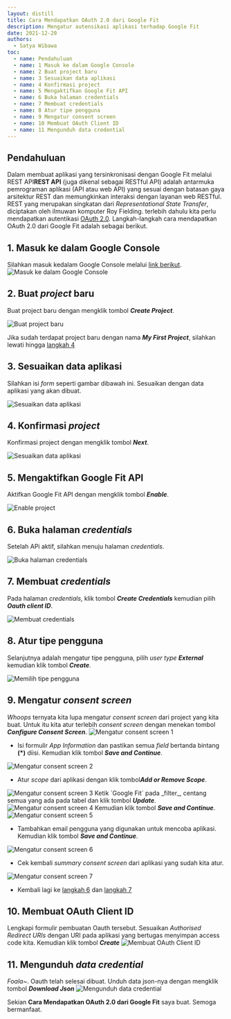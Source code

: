```yaml
---
layout: distill
title: Cara Mendapatkan OAuth 2.0 dari Google Fit
description: Mengatur autensikasi aplikasi terhadap Google Fit
date: 2021-12-20
authors:
  - Satya Wibawa
toc:
  - name: Pendahuluan
  - name: 1 Masuk ke dalam Google Console
  - name: 2 Buat project baru
  - name: 3 Sesuaikan data aplikasi
  - name: 4 Konfirmasi project
  - name: 5 Mengaktifkan Google Fit API
  - name: 6 Buka halaman credentials
  - name: 7 Membuat credentials
  - name: 8 Atur tipe pengguna
  - name: 9 Mengatur consent screen
  - name: 10 Membuat OAuth Client ID
  - name: 11 Mengunduh data credential
---
```


## Pendahuluan

Dalam membuat aplikasi yang tersinkronisasi dengan Google Fit melalui REST API<d-footnote><b>REST API</b> (juga dikenal sebagai RESTful API) adalah antarmuka pemrograman aplikasi (API atau web API) yang sesuai dengan batasan gaya arsitektur REST dan memungkinkan interaksi dengan layanan web RESTful. REST yang merupakan singkatan dari <i>Representational State Transfer</i>, diciptakan oleh ilmuwan komputer Roy Fielding.</d-footnote> terlebih dahulu kita perlu mendapatkan autentikasi [OAuth 2.0](https://oauth.net/2/). Langkah-langkah cara mendapatkan OAuth 2.0 dari Google Fit adalah sebagai berikut.

## 1. Masuk ke dalam Google Console

Silahkan masuk kedalam Google Console melalui [link berikut](https://console.developers.google.com/flows/enableapi?apiid=fitness).
<img class="img-fluid z-depth-1 my-2" src="/assets/img/blog/2021-12-20-cara_mendapatkan_oauth_2_dari_google/1-masuk-ke-dalam-google-console.png" alt="Masuk ke dalam Google Console">

## 2. Buat _project_ baru

Buat project baru dengan mengklik tombol <i><b>Create Project</b></i>.

<img class="img-fluid z-depth-1 my-2" src="/assets/img/blog/2021-12-20-cara_mendapatkan_oauth_2_dari_google/2-membuat-project-baru.jpg" alt="Buat project baru">

Jika sudah terdapat project baru dengan nama <i><b>My First Project</b></i>, silahkan lewati hingga [langkah 4](#4-konfirmasi-project)

## 3. Sesuaikan data aplikasi

Silahkan isi _form_ seperti gambar dibawah ini. Sesuaikan dengan data aplikasi yang akan dibuat.

<img class="img-fluid z-depth-1 my-2" src="/assets/img/blog/2021-12-20-cara_mendapatkan_oauth_2_dari_google/3-sesuaikan-data-aplikasi.png" alt="Sesuaikan data aplikasi">

## 4. Konfirmasi _project_

Konfirmasi project dengan mengklik tombol <i><b>Next</b></i>.

<img class="img-fluid z-depth-1 my-2" src="/assets/img/blog/2021-12-20-cara_mendapatkan_oauth_2_dari_google/4-konfirmasi-project.png" alt="Sesuaikan data aplikasi">

## 5. Mengaktifkan Google Fit API

Aktifkan Google Fit API dengan mengklik tombol <i><b>Enable</b></i>.

<img class="img-fluid z-depth-1 my-2" src="/assets/img/blog/2021-12-20-cara_mendapatkan_oauth_2_dari_google/5-enable-project.png" alt="Enable project">

## 6. Buka halaman _credentials_

Setelah APi aktif, silahkan menuju halaman _credentials_.

<img class="img-fluid z-depth-1 my-2" src="/assets/img/blog/2021-12-20-cara_mendapatkan_oauth_2_dari_google/6-menuju-halaman-credentials.png" alt="Buka halaman credentials">

## 7. Membuat _credentials_

Pada halaman _credentials_, klik tombol <i><b>Create Credentials</b></i> kemudian pilih 
<i><b>Oauth client ID</b></i>.

<img class="img-fluid z-depth-1 my-2" src="/assets/img/blog/2021-12-20-cara_mendapatkan_oauth_2_dari_google/7-membuat-credentials.png" alt="Membuat credentials">

## 8. Atur tipe pengguna

Selanjutnya adalah mengatur tipe pengguna, pilih _user type_ <i><b>External</b></i> kemudian klik tombol <i><b>Create</b></i>.

<img class="img-fluid z-depth-1 my-2" src="/assets/img/blog/2021-12-20-cara_mendapatkan_oauth_2_dari_google/8-atur-tipe-user.png" alt="Memilih tipe pengguna">

## 9. Mengatur _consent screen_ 

_Whoops_ ternyata kita lupa mengatur _consent screen_ dari project yang kita buat. Untuk itu kita atur terlebih _consent screen_ dengan menekan tombol <i><b>Configure Consent Screen</b></i>.
<img class="img-fluid z-depth-1 my-2" src="/assets/img/blog/2021-12-20-cara_mendapatkan_oauth_2_dari_google/9-atur-user-consent-1.png" alt="Mengatur consent screen 1">

- Isi formulir _App Information_ dan pastikan semua _field_ bertanda bintang __(*)__ diisi. Kemudian klik tombol <i><b>Save and Continue</b></i>.
<img class="img-fluid z-depth-1 my-2" src="/assets/img/blog/2021-12-20-cara_mendapatkan_oauth_2_dari_google/9-atur-user-consent-2.png" alt="Mengatur consent screen 2">

- Atur _scope_ dari aplikasi dengan klik tombol<i><b>Add or Remove Scope</b></i>.
<img class="img-fluid z-depth-1 my-2" src="/assets/img/blog/2021-12-20-cara_mendapatkan_oauth_2_dari_google/9-atur-user-consent-3.png" alt="Mengatur consent screen 3">
Ketik `Google Fit` pada _filter_, centang semua yang ada pada tabel dan klik tombol <i><b>Update</b></i>.
<img class="img-fluid z-depth-1 my-2" src="/assets/img/blog/2021-12-20-cara_mendapatkan_oauth_2_dari_google/9-atur-user-consent-4.jpg" alt="Mengatur consent screen 4">
Kemudian klik tombol <i><b>Save and Continue</b></i>.
<img class="img-fluid z-depth-1 my-2" src="/assets/img/blog/2021-12-20-cara_mendapatkan_oauth_2_dari_google/9-atur-user-consent-5.png" alt="Mengatur consent screen 5">

- Tambahkan email pengguna yang digunakan untuk mencoba aplikasi. Kemudian klik tombol <i><b>Save and Continue</b></i>.
<img class="img-fluid z-depth-1 my-2" src="/assets/img/blog/2021-12-20-cara_mendapatkan_oauth_2_dari_google/9-atur-user-consent-6.png" alt="Mengatur consent screen 6">

- Cek kembali _summary consent screen_ dari aplikasi yang sudah kita atur.
<img class="img-fluid z-depth-1 my-2" src="/assets/img/blog/2021-12-20-cara_mendapatkan_oauth_2_dari_google/9-atur-user-consent-7.jpg" alt="Mengatur consent screen 7">

- Kembali lagi ke [langkah 6](#6-buka-halaman-credentials) dan [langkah 7](#7-membuat-credentials)

## 10. Membuat OAuth Client ID

Lengkapi formulir pembuatan Oauth tersebut. Sesuaikan _Authorised Redirect URIs_ dengan URI pada aplikasi yang bertugas menyimpan access code kita. Kemudian klik tombol <i><b>Create</b></i>
<img class="img-fluid z-depth-1 my-2" src="/assets/img/blog/2021-12-20-cara_mendapatkan_oauth_2_dari_google/10-create-oauth.png" alt="Membuat OAuth Client ID">

## 11. Mengunduh _data credential_

_Foala~_. Oauth telah selesai dibuat. Unduh data json-nya dengan mengklik tombol <i><b>Download Json</b></i>
<img class="img-fluid z-depth-1 my-2" src="/assets/img/blog/2021-12-20-cara_mendapatkan_oauth_2_dari_google/11-download-oauth-client-json.png" alt="Mengunduh data credential">

Sekian **Cara Mendapatkan OAuth 2.0 dari Google Fit** saya buat. Semoga bermanfaat.